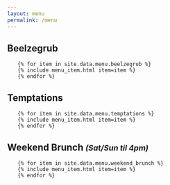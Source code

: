 ```yaml
---
layout: menu
permalink: /menu
---
```


<section id="beelzegrub" class="menu-section">

  <h2>Beelzegrub</h2>

  <ul class="menu-list">

    {% for item in site.data.menu.beelzegrub %}
    {% include menu_item.html item=item %}
    {% endfor %}

  </ul>

</section>

<section id="temptations" class="menu-section">

  <h2>Temptations</h2>

  <ul class="menu-list">

    {% for item in site.data.menu.temptations %}
    {% include menu_item.html item=item %}
    {% endfor %}

  </ul>

</section>

<section id="weekend-brunch" class="menu-section">

  <h2>
    Weekend Brunch
    <small><em>(Sat/Sun til 4pm)</em></small>
  </h2>

  <ul class="menu-list">

    {% for item in site.data.menu.weekend_brunch %}
    {% include menu_item.html item=item %}
    {% endfor %}

  </ul>

</section>
